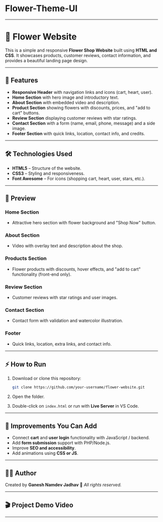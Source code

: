 # Flower-Theme-UI



---

# 🌸 Flower Website

This is a simple and responsive **Flower Shop Website** built using **HTML and CSS**. It showcases products, customer reviews, contact information, and provides a beautiful landing page design.

---

## 🚀 Features

* **Responsive Header** with navigation links and icons (cart, heart, user).
* **Home Section** with hero image and introductory text.
* **About Section** with embedded video and description.
* **Product Section** showing flowers with discounts, prices, and "add to cart" buttons.
* **Review Section** displaying customer reviews with star ratings.
* **Contact Section** with a form (name, email, phone, message) and a side image.
* **Footer Section** with quick links, location, contact info, and credits.

---

## 🛠️ Technologies Used

* **HTML5** – Structure of the website.
* **CSS3** – Styling and responsiveness.
* **Font Awesome** – For icons (shopping cart, heart, user, stars, etc.).



---

## 📸 Preview

### Home Section

* Attractive hero section with flower background and "Shop Now" button.

### About Section

* Video with overlay text and description about the shop.

### Products Section

* Flower products with discounts, hover effects, and "add to cart" functionality (front-end only).

### Review Section

* Customer reviews with star ratings and user images.

### Contact Section

* Contact form with validation and watercolor illustration.

### Footer

* Quick links, location, extra links, and contact info.

---

## ⚡ How to Run

1. Download or clone this repository:

   ```bash
   git clone https://github.com/your-username/flower-website.git
   ```
2. Open the folder.
3. Double-click on `index.html` or run with **Live Server** in VS Code.

---

## 📌 Improvements You Can Add

* Connect **cart** and **user login** functionality with JavaScript / backend.
* Add **form submission** support with PHP/Node.js.
* Improve **SEO and accessibility**.
* Add animations using **CSS or JS**.

---

## 👨‍💻 Author

Created by **Ganesh Namdev Jadhav** 🌸
*All rights reserved.*

---
## 🎬 Project Demo Video

---
